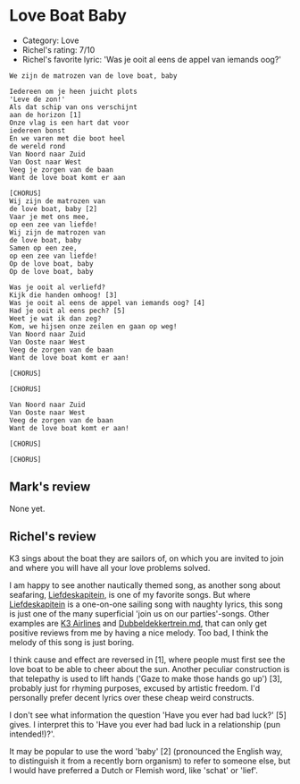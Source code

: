# Love Boat Baby

 * Category: Love
 * Richel's rating: 7/10
 * Richel's  favorite lyric: 'Was je ooit al eens de appel van iemands oog?'

```
We zijn de matrozen van de love boat, baby

Iedereen om je heen juicht plots
'Leve de zon!'
Als dat schip van ons verschijnt
aan de horizon [1]
Onze vlag is een hart dat voor
iedereen bonst
En we varen met die boot heel
de wereld rond
Van Noord naar Zuid
Van Oost naar West
Veeg je zorgen van de baan
Want de love boat komt er aan

[CHORUS]
Wij zijn de matrozen van
de love boat, baby [2]
Vaar je met ons mee,
op een zee van liefde!
Wij zijn de matrozen van
de love boat, baby
Samen op een zee,
op een zee van liefde!
Op de love boat, baby
Op de love boat, baby

Was je ooit al verliefd?
Kijk die handen omhoog! [3]
Was je ooit al eens de appel van iemands oog? [4]
Had je ooit al eens pech? [5]
Weet je wat ik dan zeg?
Kom, we hijsen onze zeilen en gaan op weg!
Van Noord naar Zuid
Van Ooste naar West
Veeg de zorgen van de baan
Want de love boat komt er aan!

[CHORUS]

[CHORUS]

Van Noord naar Zuid
Van Ooste naar West
Veeg de zorgen van de baan
Want de love boat komt er aan!

[CHORUS]

[CHORUS] 
```

## Mark's review

None yet.

## Richel's review

K3 sings about the boat they are sailors of, on which you are invited to join 
and where you will have all your love problems solved.

I am happy to see another nautically themed song, as another song about
seafaring, [Liefdeskapitein](Liefdeskapitein.md), is one of my favorite
songs. But where [Liefdeskapitein](Liefdeskapitein.md) is a one-on-one
sailing song with naughty lyrics, this song is just one of the 
many superficial 'join us on our parties'-songs. Other 
examples are [K3 Airlines](K3Airlines.md)
and [Dubbeldekkertrein.md](Dubbeldekkertrein.md), that can only get
positive reviews from me by having a nice melody. Too bad, I think the
melody of this song is just boring.

I think cause and effect are reversed in [1], where people must first 
see the love boat to be able to cheer about the sun. Another
peculiar construction is that telepathy is used to lift hands 
('Gaze to make those hands go up') [3], probably just for rhyming purposes,
excused by artistic freedom. I'd personally prefer decent lyrics over these 
cheap weird constructs.

I don't see what information the question 'Have you ever had bad luck?' [5] gives.
I interpret this to 'Have you ever had bad luck in a relationship (pun intended!)?'. 

It may be popular to use the word 'baby' [2] (pronounced the English way, to distinguish
it from a recently born organism) to refer to someone else, but I would have preferred
a Dutch or Flemish word, like 'schat' or 'lief'.
